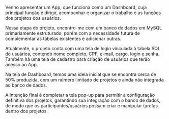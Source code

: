 Venho apresentar um App, que funciona como um Dashboard, cuja principal função é dirigir, acompanhar e organizar o trabalho e as funções dos projetos dos usuários.

Nessa etapa do projeto, encontro-me com um banco de dados em MySQL primariamente estruturado, porém com a necessidade futura de complementar as tabelas existentes e adicionar outras.

Atualmente, o projeto conta com uma tela de login vinculada à tabela SQL de usuários, contendo nome completo, CPF, e-mail, cargo, login e senha. Também há uma tela de cadastro para criação de usuários que terão acesso ao App.

Na tela de Dashboard, temos uma ideia inicial que se encontra cerca de 50% produzida, com um número limitado de projetos e ainda não integrada ao banco de dados.

A intenção final é completar a tela pop-up para permitir a configuração definitiva dos projetos, garantindo sua integração com o banco de dados, de modo que os participantes/usuários possam criar e manipular tarefas dentro dos projetos.